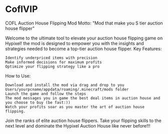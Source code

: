 # CoflVIP
COFL Auction House Flipping Mod
Motto: "Mod that make you S tier auction house flipper"

Welcome to the ultimate tool to elevate your auction house flipping game on Hypixel! the mod is designed to empower you with the insights and strategies needed to become a top-tier auction house flipper.
Key Features:

    Identify underpriced items with precision
    Make informed decisions for maximum profits
    Optimize your flipping strategy like a pro

How to Use:

    Download and install the mod via drag and drop to you Users/yourpcname/appdata/roaming/.minecraft/mods folder
    Launch the game and follow the steps
    The mod messages you in game the best deal items in auction house and you choose to buy (be fast:))
    Watch your profits soar as you master the art of auction house flipping.

Join the ranks of elite auction house flippers. Take your flipping skills to the next level and dominate the Hypixel Auction House like never before!!!
